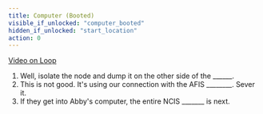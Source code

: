 ```yaml
---
title: Computer (Booted)
visible_if_unlocked: "computer_booted"
hidden_if_unlocked: "start_location"
action: 0
---
```


[Video on Loop](https://www.youtube.com/watch?v=msX4oAXpvUE)

1. Well, isolate the node and dump it on the other side of the ______.
2. This is not good. It's using our connection with the AFIS ________. Sever it.
3. If they get into Abby's computer, the entire NCIS _______ is next.